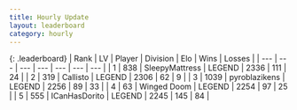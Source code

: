 ```yaml
---
title: Hourly Update
layout: leaderboard
category: hourly
---
```


{: .leaderboard}
| Rank | LV | Player | Division | Elo | Wins | Losses |
| --- | --- | --- | --- | --- | --- | --- |
| <span data-change="0">1</span> | 838 | <span title="ID: 153129">SleepyMattress</span> | LEGEND | <span data-change="3">2336</span> | <span data-change="1">111</span> | <span data-change="0">24</span> |
| <span data-change="0">2</span> | 319 | <span title="ID: 619928">Callisto</span> | LEGEND | <span data-change="0">2306</span> | <span data-change="0">62</span> | <span data-change="0">9</span> |
| <span data-change="0">3</span> | 1039 | <span title="ID: 143220">pyroblazikens</span> | LEGEND | <span data-change="0">2256</span> | <span data-change="0">89</span> | <span data-change="0">33</span> |
| <span data-change="0">4</span> | 63 | <span title="ID: 744396">Winged Doom</span> | LEGEND | <span data-change="0">2254</span> | <span data-change="0">97</span> | <span data-change="0">25</span> |
| <span data-change="0">5</span> | 555 | <span title="ID: 415713">ICanHasDorito</span> | LEGEND | <span data-change="0">2245</span> | <span data-change="0">145</span> | <span data-change="0">84</span> |